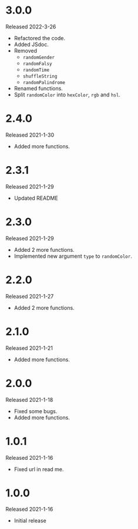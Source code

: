 # 3.0.0

Released 2022-3-26

- Refactored the code.
- Added JSdoc.
- Removed 
  - `randomGender`
  - `randomFalsy`
  - `randomTime`
  - `shuffleString`
  - `randomPalindrome`
- Renamed functions.
- Split `randomColor` into `hexColor`, `rgb` and `hsl`.

# 2.4.0

Released 2021-1-30

- Added more functions.

# 2.3.1

Released 2021-1-29

- Updated README

# 2.3.0

Released 2021-1-29

- Added 2 more functions.
- Implemented new argument `type` to `randomColor`.

# 2.2.0

Released 2021-1-27

- Added 2 more functions.

# 2.1.0

Released 2021-1-21

- Added more functions.

# 2.0.0

Released 2021-1-18

- Fixed some bugs.
- Added more functions.

# 1.0.1

Released 2021-1-16

- Fixed url in read me.

# 1.0.0

Released 2021-1-16

- Initial release
